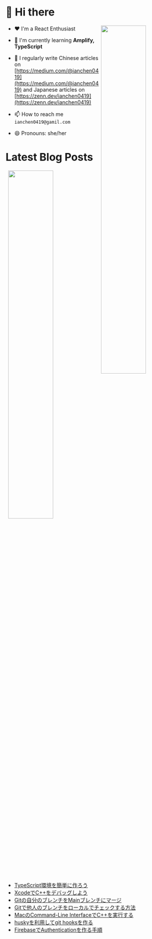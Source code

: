 # 👋 Hi there

<p><img align="right" width="49%" src="https://github-readme-stats.vercel.app/api/top-langs?username=ianchen0419&show_icons=true&locale=en&layout=compact&count_private=false"/></p>


- ❤️ I'm a React Enthusiast

- 🌱 I'm currently learning **Amplify, TypeScript**

- 📝 I regularly write Chinese articles on [https://medium.com/@ianchen0419](https://medium.com/@ianchen0419) and Japanese articles on [https://zenn.dev/ianchen0419](https://zenn.dev/ianchen0419)

- 📫 How to reach me `ianchen0419@gamil.com`

- 😄 Pronouns: she/her 

# Latest Blog Posts

<p><img align="right" width="49%" src="https://github-readme-stats.vercel.app/api?username=ianchen0419&show_icons=true"/></p>

<!-- BLOG-POST-LIST:START -->
- [TypeScript環境を簡単に作ろう](https://zenn.dev/ianchen0419/articles/abafa9b02fde8a)
- [XcodeでC++をデバッグしよう](https://zenn.dev/ianchen0419/articles/18be5800352bf4)
- [Gitの自分のブレンチをMainブレンチにマージ](https://zenn.dev/ianchen0419/articles/62d807402ea3e1)
- [Gitで他人のブレンチをローカルでチェックする方法](https://zenn.dev/ianchen0419/articles/a893bb17bd3879)
- [MacのCommand-Line InterfaceでC++を実行する](https://zenn.dev/ianchen0419/articles/9b651924e3c23b)
- [huskyを利用してgit hooksを作る](https://zenn.dev/ianchen0419/articles/a70d181de74df0)
- [FirebaseでAuthenticationを作る手順](https://zenn.dev/ianchen0419/articles/ff468068541465)
<!-- BLOG-POST-LIST:END -->
